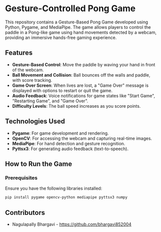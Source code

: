 # Gesture-Controlled Pong Game

This repository contains a Gesture-Based Pong Game developed using Python, Pygame, and MediaPipe. The game allows players to control the paddle in a Pong-like game using hand movements detected by a webcam, providing an immersive hands-free gaming experience.

## Features

- **Gesture-Based Control**: Move the paddle by waving your hand in front of the webcam.
- **Ball Movement and Collision**: Ball bounces off the walls and paddle, with score tracking.
- **Game Over Screen**: When lives are lost, a "Game Over" message is displayed with options to restart or quit the game.
- **Audio Feedback**: Voice notifications for game states like "Start Game", "Restarting Game", and "Game Over".
- **Difficulty Levels**: The ball speed increases as you score points.

## Technologies Used

- **Pygame**: For game development and rendering.
- **OpenCV**: For accessing the webcam and capturing real-time images.
- **MediaPipe**: For hand detection and gesture recognition.
- **Pyttsx3**: For generating audio feedback (text-to-speech).

## How to Run the Game

### Prerequisites

Ensure you have the following libraries installed:

```bash
pip install pygame opencv-python mediapipe pyttsx3 numpy
```
## Contributors

- Nagulapally Bhargavi - https://github.com/bhargavi852004
